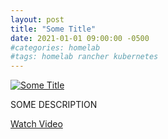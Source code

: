 ```yaml
---
layout: post
title: "Some Title"
date: 2021-01-01 09:00:00 -0500
#categories: homelab
#tags: homelab rancher kubernetes
---
```


[![Some Title](https://img.youtube.com/vi/BBBBBBBBBBBB/0.jpg)](https://www.youtube.com/watch?v=BBBBBBBBBBBB "Some Title")

SOME DESCRIPTION

[Watch Video](https://www.youtube.com/watch?v=BBBBBBBBBBBB)